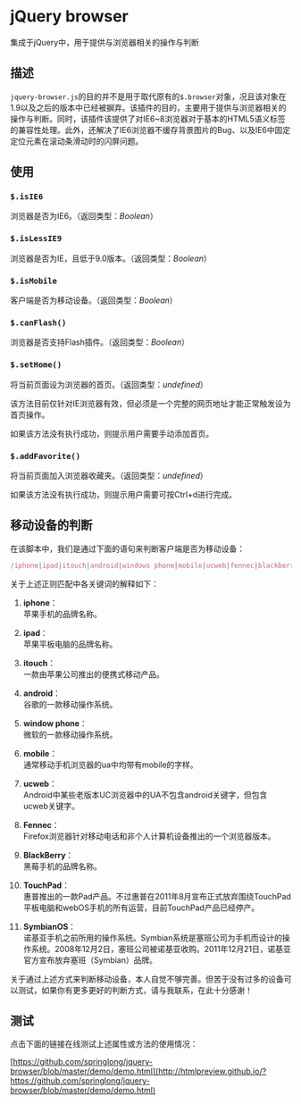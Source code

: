 # jQuery browser

集成于jQuery中，用于提供与浏览器相关的操作与判断

## 描述

`jquery-browser.js`的目的并不是用于取代原有的`$.browser`对象，况且该对象在1.9以及之后的版本中已经被摒弃。该插件的目的，主要用于提供与浏览器相关的操作与判断。同时，该插件该提供了对IE6~8浏览器对于基本的HTML5语义标签的兼容性处理。此外，还解决了IE6浏览器不缓存背景图片的Bug、以及IE6中固定定位元素在滚动条滑动时的闪屏问题。

## 使用

### `$.isIE6`

浏览器是否为IE6。（返回类型：*Boolean*）

### `$.isLessIE9`

浏览器是否为IE，且低于9.0版本。（返回类型：*Boolean*）

### `$.isMobile`

客户端是否为移动设备。（返回类型：*Boolean*）

### `$.canFlash()`

浏览器是否支持Flash插件。（返回类型：*Boolean*）

### `$.setHome()`

将当前页面设为浏览器的首页。（返回类型：*undefined*）

该方法目前仅针对IE浏览器有效，但必须是一个完整的网页地址才能正常触发设为首页操作。

如果该方法没有执行成功，则提示用户需要手动添加首页。

### `$.addFavorite()`

将当前页面加入浏览器收藏夹。（返回类型：*undefined*）

如果该方法没有执行成功，则提示用户需要可按Ctrl+d进行完成。

## 移动设备的判断

在该脚本中，我们是通过下面的语句来判断客户端是否为移动设备：

```js
/iphone|ipad|itouch|android|windows phone|mobile|ucweb|fennec|blackberry|touchpad|symbianos/i.test(navigator.userAgent)
```

关于上述正则匹配中各关键词的解释如下：

1. **iphone**：
<br>苹果手机的品牌名称。

2. **ipad**：
<br>苹果平板电脑的品牌名称。

3. **itouch**：
<br>一款由苹果公司推出的便携式移动产品。

3. **android**：
<br>谷歌的一款移动操作系统。

4. **window phone**：
<br>微软的一款移动操作系统。

5. **mobile**：
<br>通常移动手机浏览器的ua中均带有mobile的字样。

5. **ucweb**：
<br>Android中某些老版本UC浏览器中的UA不包含android关键字，但包含ucweb关键字。

6. **Fennec**：
<br>Firefox浏览器针对移动电话和非个人计算机设备推出的一个浏览器版本。

7. **BlackBerry**：
<br>黑莓手机的品牌名称。

8. **TouchPad**：
<br>惠普推出的一款Pad产品。不过惠普在2011年8月宣布正式放弃围绕TouchPad平板电脑和webOS手机的所有运营，目前TouchPad产品已经停产。

9. **SymbianOS**：
<br>诺基亚手机之前所用的操作系统。Symbian系统是塞班公司为手机而设计的操作系统。2008年12月2日，塞班公司被诺基亚收购。2011年12月21日，诺基亚官方宣布放弃塞班（Symbian）品牌。

关于通过上述方式来判断移动设备，本人自觉不够完善。但苦于没有过多的设备可以测试，如果你有更多更好的判断方式，请与我联系，在此十分感谢！

## 测试

点击下面的链接在线测试上述属性或方法的使用情况：

[https://github.com/springlong/jquery-browser/blob/master/demo/demo.html](http://htmlpreview.github.io/?https://github.com/springlong/jquery-browser/blob/master/demo/demo.html)